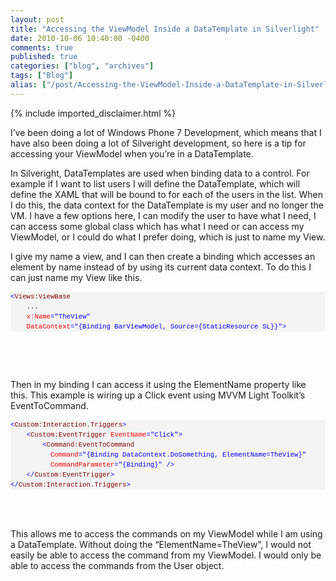 ```yaml
---
layout: post
title: "Accessing the ViewModel Inside a DataTemplate in Silverlight"
date: 2010-10-06 10:40:00 -0400
comments: true
published: true
categories: ["blog", "archives"]
tags: ["Blog"]
alias: ["/post/Accessing-the-ViewModel-Inside-a-DataTemplate-in-Silverlight", "/post/accessing-the-viewmodel-inside-a-datatemplate-in-silverlight"]
---
```

<!-- more -->
{% include imported_disclaimer.html %}
<p>I’ve been doing a lot of Windows Phone 7 Development, which means that I have also been doing a lot of Silveright development, so here is a tip for accessing your ViewModel when you’re in a DataTemplate.</p>  <p>In Silveright, DataTemplates are used when binding data to a control. For example if I want to list users I will define the DataTemplate, which will define the XAML that will be bound to for each of the users in the list. When I do this, the data context for the DataTemplate is my user and no longer the VM. I have a few options here, I can modify the user to have what I need, I can access some global class which has what I need or can access my ViewModel, or I could do what I prefer doing, which is just to name my View.</p>  <p>I give my name a view, and I can then create a binding which accesses an element by name instead of by using its current data context. To do this I can just name my View like this.</p>  <div id="codeSnippetWrapper">   <pre style="border-bottom-style: none; text-align: left; padding-bottom: 0px; line-height: 12pt; border-right-style: none; background-color: #f4f4f4; margin: 0em; padding-left: 0px; width: 100%; padding-right: 0px; font-family: 'Courier New', courier, monospace; direction: ltr; border-top-style: none; color: black; font-size: 8pt; border-left-style: none; overflow: visible; padding-top: 0px" id="codeSnippet"><span style="color: #0000ff">&lt;</span><span style="color: #800000">Views:ViewBase</span><br>    ...<br>    <span style="color: #ff0000">x:Name</span><span style="color: #0000ff">="TheView"</span><br>    <span style="color: #ff0000">DataContext</span><span style="color: #0000ff">="{Binding BarViewModel, Source={StaticResource SL}}"</span><span style="color: #0000ff">&gt;</span><br></pre>

  <br></div>

<div id="codeSnippetWrapper">&nbsp;</div>

<p>Then in my binding I can access it using the ElementName property like this. This example is wiring up a Click event using MVVM Light Toolkit’s EventToCommand.</p>

<div id="codeSnippetWrapper">
  <pre style="border-bottom-style: none; text-align: left; padding-bottom: 0px; line-height: 12pt; border-right-style: none; background-color: #f4f4f4; margin: 0em; padding-left: 0px; width: 100%; padding-right: 0px; font-family: 'Courier New', courier, monospace; direction: ltr; border-top-style: none; color: black; font-size: 8pt; border-left-style: none; overflow: visible; padding-top: 0px" id="codeSnippet"><span style="color: #0000ff">&lt;</span><span style="color: #800000">Custom:Interaction.Triggers</span><span style="color: #0000ff">&gt;</span><br>    <span style="color: #0000ff">&lt;</span><span style="color: #800000">Custom:EventTrigger</span> <span style="color: #ff0000">EventName</span><span style="color: #0000ff">="Click"</span><span style="color: #0000ff">&gt;</span><br>        <span style="color: #0000ff">&lt;</span><span style="color: #800000">Command:EventToCommand</span> <br>          <span style="color: #ff0000">Command</span><span style="color: #0000ff">="{Binding DataContext.DoSomething, ElementName=TheView}"</span> <br>          <span style="color: #ff0000">CommandParameter</span><span style="color: #0000ff">="{Binding}"</span> <span style="color: #0000ff">/&gt;</span><br>    <span style="color: #0000ff">&lt;/</span><span style="color: #800000">Custom:EventTrigger</span><span style="color: #0000ff">&gt;</span><br><span style="color: #0000ff">&lt;/</span><span style="color: #800000">Custom:Interaction.Triggers</span><span style="color: #0000ff">&gt;</span></pre>

  <br></div>

<div id="codeSnippetWrapper">&nbsp;</div>

<div id="codeSnippetWrapper">This allows me to access the commands on my ViewModel while I am using a DataTemplate. Without doing the “ElementName=TheView”, I would not easily be able to access the command from my ViewModel. I would only be able to access the commands from the User object.</div>
